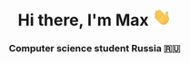<h1 align="center">Hi there, I'm Max</a> 
<img src="https://github.com/YadneshKhode/Hi.gif/blob/main/Hi.gif" height="32"/></h1>
<h3 align="center">Computer science student Russia 🇷🇺</h3>
